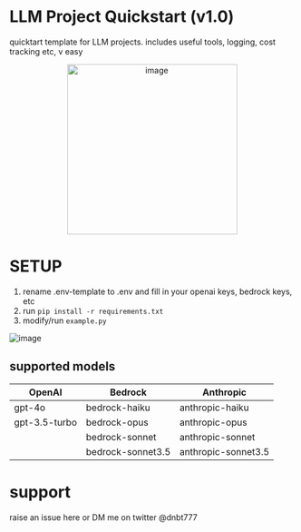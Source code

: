# LLM Project Quickstart (v1.0)
quicktart template for LLM projects. includes useful tools, logging, cost tracking etc, v easy

<div style="text-align: center;">
    <img src="https://github.com/dnbt777/ai-project-quickstart/assets/169108635/04dfe0d1-4d7f-4783-bbb8-f782a54be863" alt="image" width="300"/>
</div>



# SETUP
1. rename .env-template to .env and fill in your openai keys, bedrock keys, etc
2. run `pip install -r requirements.txt`
3. modify/run `example.py`


![image](https://github.com/dnbt777/ai-project-quickstart/assets/169108635/b395df14-987e-4e3e-9cc9-c382fc3af279)



## supported models

| OpenAI           | Bedrock           | Anthropic           |
|------------------|-------------------|---------------------|
| gpt-4o           | bedrock-haiku     | anthropic-haiku     |
| gpt-3.5-turbo    | bedrock-opus      | anthropic-opus      |
|                  | bedrock-sonnet    | anthropic-sonnet    |
|                  | bedrock-sonnet3.5 | anthropic-sonnet3.5 |

# support

raise an issue here or DM me on twitter @dnbt777
